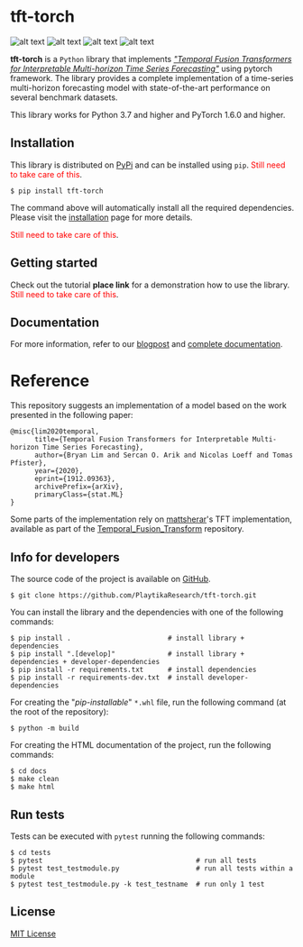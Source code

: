 [comment]: <> (Modify also docs/installation.rst if change the README.md)

[comment]: <> (Modify also LICENSE.rst if change the README.md)

tft-torch
=====

[comment]: <> (Modify also docs/badges.rst if you change the badges)

[comment]: <> (Modify also LICENSE.rst if you change the license)
![alt text](https://img.shields.io/badge/build-passing-brightgreen)
![alt text](https://img.shields.io/badge/docs-passing-brightgreen)
![alt text](https://img.shields.io/badge/version-0.0.1-blue)
![alt text](https://img.shields.io/badge/license-MIT-blue)

**tft-torch** is a ``Python`` library that
implements <cite>["Temporal Fusion Transformers for Interpretable Multi-horizon Time Series Forecasting"][1]</cite>
using pytorch framework. The library provides a complete implementation of a time-series multi-horizon forecasting model
with state-of-the-art performance on several benchmark datasets.

This library works for Python 3.7 and higher and PyTorch 1.6.0 and higher.

Installation
------------
This library is distributed on [PyPi](missing_url) and can be installed using ``pip``.
<span style="color:red">Still need to take care of this</span>.

~~~~~~~~~~~~~~~~~~~~~~
$ pip install tft-torch 
~~~~~~~~~~~~~~~~~~~~~~

The command above will automatically install all the required dependencies. Please visit the
[installation](needs_to_be_fixed) page for more details.

<span style="color:red">Still need to take care of this</span>.


Getting started
---------------
Check out the tutorial **place link** for a demonstration how to use the library.
<span style="color:red">Still need to take care of this</span>.


Documentation
-------------
For more information, refer to our
[blogpost](broken_link)
and
[complete documentation](broken_link).



# Reference

This repository suggests an implementation of a model based on the work presented in the following paper:

```
@misc{lim2020temporal,
      title={Temporal Fusion Transformers for Interpretable Multi-horizon Time Series Forecasting}, 
      author={Bryan Lim and Sercan O. Arik and Nicolas Loeff and Tomas Pfister},
      year={2020},
      eprint={1912.09363},
      archivePrefix={arXiv},
      primaryClass={stat.ML}
}
```
Some parts of the implementation rely on [mattsherar](https://github.com/mattsherar)'s TFT implementation, available as part of the [Temporal_Fusion_Transform](https://github.com/mattsherar/Temporal_Fusion_Transform) repository.

[1]: https://arxiv.org/abs/1912.09363


Info for developers
-------------------

The source code of the project is available on [GitHub](https://github.com/PlaytikaResearch/tft-torch).

~~~~~~~~~~~~~~~~~~~~~~~~~~~~~~~~~~~~~~~~~~~~~~~~~~~~~~~~~~~~
$ git clone https://github.com/PlaytikaResearch/tft-torch.git
~~~~~~~~~~~~~~~~~~~~~~~~~~~~~~~~~~~~~~~~~~~~~~~~~~~~~~~~~~~~

You can install the library and the dependencies with one of the following commands:

~~~~~~~~~~~~~~~~~~~~~~~~~~~~~~~~~~~~~~~~~~~~~~~~~~~~~~~~~~~~~~~~~~~~~~~~~~~~~~~~~~~~~~~~~~~~~~~~
$ pip install .                        # install library + dependencies
$ pip install ".[develop]"             # install library + dependencies + developer-dependencies
$ pip install -r requirements.txt      # install dependencies
$ pip install -r requirements-dev.txt  # install developer-dependencies
~~~~~~~~~~~~~~~~~~~~~~~~~~~~~~~~~~~~~~~~~~~~~~~~~~~~~~~~~~~~~~~~~~~~~~~~~~~~~~~~~~~~~~~~~~~~~~~~

For creating the "*pip-installable*" ``*.whl`` file, run the following command (at the root of the
repository):

~~~~~~~~~~~~~~~~~~~~~~~~~~~~~~~~~~~
$ python -m build
~~~~~~~~~~~~~~~~~~~~~~~~~~~~~~~~~~~

For creating the HTML documentation of the project, run the following commands:

~~~~~~~~~~~~~~~~~~~~~~~~~~~~~~~~~~~~~~~
$ cd docs
$ make clean
$ make html
~~~~~~~~~~~~~~~~~~~~~~~~~~~~~~~~~~~~~~~

Run tests
---------

Tests can be executed with ``pytest`` running the following commands:

~~~~~~~~~~~~~~~~~~~~~~~~~~~~~~~~~~~~~~~~~~~~~~~~~~~~~~~~~~~~~~~~~~~~~~~~~~~~~~
$ cd tests
$ pytest                                      # run all tests
$ pytest test_testmodule.py                   # run all tests within a module
$ pytest test_testmodule.py -k test_testname  # run only 1 test
~~~~~~~~~~~~~~~~~~~~~~~~~~~~~~~~~~~~~~~~~~~~~~~~~~~~~~~~~~~~~~~~~~~~~~~~~~~~~~



License
-------

[MIT License](LICENSE)
